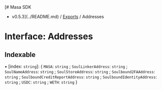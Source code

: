 [# Masa SDK
 - v0.5.3](../README.md) / [Exports](../modules.md) / Addresses

# Interface: Addresses

## Indexable

▪ [index: `string`]: { `MASA`: `string` ; `SoulLinkerAddress`: `string` ; `SoulNameAddress`: `string` ; `SoulStoreAddress`: `string` ; `Soulbound2FAAddress`: `string` ; `SoulboundCreditReportAddress`: `string` ; `SoulboundIdentityAddress`: `string` ; `USDC`: `string` ; `WETH`: `string`  }
